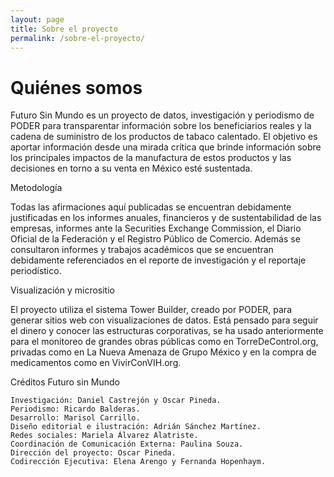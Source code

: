 ```yaml
---
layout: page
title: Sobre el proyecto
permalink: /sobre-el-proyecto/
---
```


# Quiénes somos

Futuro Sin Mundo es un proyecto de datos, investigación y periodismo de PODER para transparentar información sobre los beneficiarios reales y la cadena de suministro de los productos de tabaco calentado. El objetivo es aportar información desde una mirada crítica que brinde información sobre los principales impactos de la manufactura de estos productos y las decisiones en torno a su venta en México esté sustentada.

Metodología

Todas las afirmaciones aquí publicadas se encuentran debidamente justificadas en los informes anuales, financieros y de sustentabilidad de las empresas, informes ante la Securities Exchange Commission, el Diario Oficial de la Federación y el Registro Público de Comercio. Además se consultaron informes y trabajos académicos que se encuentran debidamente referenciados en el reporte de investigación y el reportaje periodístico.

Visualización y micrositio

El proyecto utiliza el sistema Tower Builder, creado por PODER, para generar sitios web con visualizaciones de datos. Está pensado para seguir el dinero y conocer las estructuras corporativas, se ha usado anteriormente para el monitoreo de grandes obras públicas como en TorreDeControl.org, privadas como en La Nueva Amenaza de Grupo México y en la compra de medicamentos como en VivirConVIH.org.

Créditos
Futuro sin Mundo

    Investigación: Daniel Castrejón y Oscar Pineda.
    Periodismo: Ricardo Balderas.
    Desarrollo: Marisol Carrillo.
    Diseño editorial e ilustración: Adrián Sánchez Martínez.
    Redes sociales: Mariela Álvarez Alatriste.
    Coordinación de Comunicación Externa: Paulina Souza.
    Dirección del proyecto: Oscar Pineda.
    Codirección Ejecutiva: Elena Arengo y Fernanda Hopenhaym.

